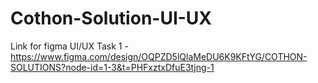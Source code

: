 # Cothon-Solution-UI-UX
Link for figma UI/UX Task 1 -
https://www.figma.com/design/OQPZD5lQlaMeDU6K9KFtYG/COTHON-SOLUTIONS?node-id=1-3&t=PHFxztxDfuE3tjng-1
